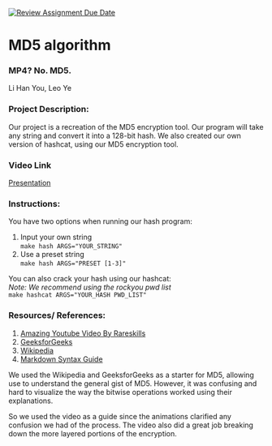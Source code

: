 [![Review Assignment Due Date](https://classroom.github.com/assets/deadline-readme-button-22041afd0340ce965d47ae6ef1cefeee28c7c493a6346c4f15d667ab976d596c.svg)](https://classroom.github.com/a/am3xLbu5)
# MD5 algorithm
 
### MP4? No. MD5.

Li Han You, Leo Ye
       
### Project Description:

Our project is a recreation of the MD5 encryption tool. Our program will take any string and convert it into a 128-bit hash.
We also created our own version of hashcat, using our MD5 encryption tool. 
  
### Video Link

[Presentation](https://drive.google.com/drive/folders/1j3sBCbJXS5DT2iwoQupZIR1vLWifsh24?usp=drive_link)
### Instructions:

You have two options when running our hash program:   
1. Input your own string    
`make hash ARGS="YOUR_STRING"`
2. Use a preset string     
`make hash ARGS="PRESET [1-3]"`

You can also crack your hash using our hashcat:  
*Note: We recommend using the rockyou pwd list*            
`make hashcat ARGS="YOUR_HASH PWD_LIST"`

### Resources/ References:

1. [Amazing Youtube Video By Rareskills](https://www.youtube.com/watch?v=5MiMK45gkTY)
2. [GeeksforGeeks](https://www.geeksforgeeks.org/what-is-the-md5-algorithm/)   
3. [Wikipedia](https://en.wikipedia.org/wiki/MD5) 
4. [Markdown Syntax Guide](https://www.markdownguide.org/basic-syntax/)

We used the Wikipedia and GeeksforGeeks as a starter for MD5, allowing use to understand the general gist of MD5.
However, it was confusing and hard to visualize the way the bitwise operations worked using their explanations. 

So we used the video as a guide since the animations clarified any confusion we had of the process.
The video also did a great job breaking down the more layered portions of the encryption.    